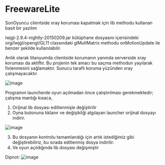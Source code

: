 # FreewareLite
SonOyuncu clientside xray koruması kapatmak için lib methodu kullanan basit bir yazılım

lwjgl-2.9.4-nightly-20150209.jar kütüphane dosyasını içerisindeki org/lwjgl/opengl/GL11 classındaki glMultMatrix methodu onMotionUpdate ile benzer şekilde kullanılabilir.

Anlık olarak titanyumda clientside korumanın yanında serverside xray koruması da aktiftir.
Bu projenin tek amacı bu saçma methodun yayılarak fixlenmesini sağlamaktır. Sunucu taraflı koruma yüzünden xray çalışmayacaktır.

![image](https://user-images.githubusercontent.com/82592303/180977673-9fe556e6-5f40-4ff7-8b33-1fa5c3147bc1.png)

Programın launcherde oyun açılmadan önce çalıştırılması gerekmektedir; çalışma mantığı kısaca,
1) Orijinal lib dosyası editlenmişle değiştirilir
2) Oyna butonuna tıklanır ve değişikliği algılayan launcher orijinal dosyayı indirir.

![image](https://user-images.githubusercontent.com/82592303/180978695-bd566fff-81be-4aed-ad1b-76b454047708.png)

3) Bu dosyanın kontrolu tamamlandığı için artık istediğimiz gibi değiştirebiliriz, bu sırada editlenmiş dosya indirilir.
4) Ve oyun açıldığında lib dosyası değişmiştir

Dipnot:
![image](https://user-images.githubusercontent.com/82592303/181341594-be36ee55-ce46-4139-ad41-98259424396a.png)
